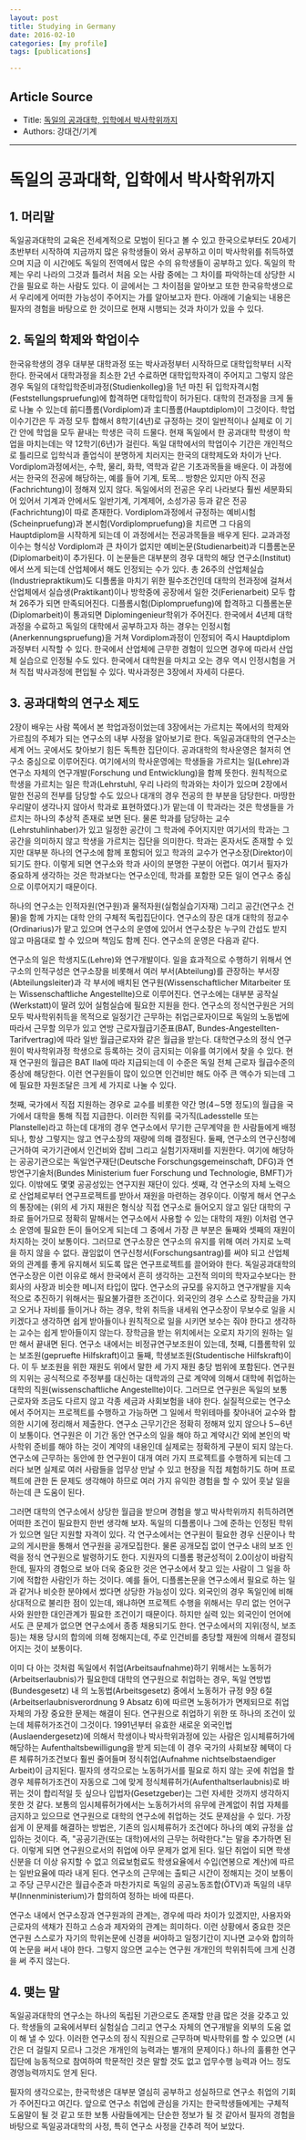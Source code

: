 ```yaml
---
layout: post
title: Studying in Germany
date: 2016-02-10
categories: [my profile]
tags: [publications]

---
```


## Article Source
* Title: [독일의 공과대학, 입학에서 박사학위까지](http://www.uni-stuttgart.de/korea/mal_3/inhalt16.html)
* Authors: 강대건/기계

---

# 독일의 공과대학, 입학에서 박사학위까지

## 1. 머리말

독일공과대학의 교육은 전세계적으로 모범이 된다고 볼 수 있고 한국으로부터도 20세기 초반부터 시작하여 지금까지 많은 유학생들이 와서 공부하고 이미 박사학위를 취득하였으며 지금 이 시간에도 독일의 전역에서 많은 수의 유학생들이 공부하고 있다. 독일의 학제는 우리 나라의 그것과 틀려서 처음 오는 사람 중에는 그 차이를 파악하는데 상당한 시간을 필요로 하는 사람도 있다. 이 글에서는 그 차이점을 알아보고 또한 한국유학생으로서 우리에게 어떠한 가능성이 주어지는 가를 알아보고자 한다. 아래에 기술되는 내용은 필자의 경험을 바탕으로 한 것이므로 현재 시행되는 것과 차이가 있을 수 있다.

## 2. 독일의 학제와 학업이수

한국유학생의 경우 대부분 대학과정 또는 박사과정부터 시작하므로 대학입학부터 시작한다. 한국에서 대학과정을 최소한 2년 수료하면 대학입학자격이 주어지고 그렇지 않은 경우 독일의 대학입학준비과정(Studienkolleg)을 1년 마친 뒤 입학자격시험(Feststellungspruefung)에 합격하면 대학입학이 허가된다. 대학의 전과정을 크게 둘로 나눌 수 있는데 前디플롬(Vordiplom)과 主디플롬(Hauptdiplom)이 그것이다. 학업 이수기간은 두 과정 모두 합해서 8학기(4년)로 규정하는 것이 일반적이나 실제로 이 기간 안에 학업을 모두 끝내는 학생은 극히 드물다. 현재 독일에서 한 공과대학 학생이 학업을 마치는데는 약 12학기(6년)가 걸린다. 독일 대학에서의 학업이수 기간은 개인적으로 틀리므로 입학식과 졸업식이 분명하게 치러지는 한국의 대학제도와 차이가 난다. Vordiplom과정에서는, 수학, 물리, 화학, 역학과 같은 기초과목들을 배운다. 이 과정에서는 한국의 전공에 해당하는, 예를 들어 기계, 토목... 방향은 있지만 아직 전공(Fachrichtung)이 정해져 있지 않다. 독일에서의 전공은 우리 나라보다 훨씬 세분화되어 있어서 기계과 안에서도 일반기계, 기계제어, 소성가공 등과 같은 전공(Fachrichtung)이 따로 존재한다. Vordiplom과정에서 규정하는 예비시험(Scheinpruefung)과 본시험(Vordiplompruefung)을 치르면 그 다음의 Hauptdiplom을 시작하게 되는데 이 과정에서는 전공과목들을 배우게 된다. 교과과정 이수는 형식상 Vordiplom과 큰 차이가 없지만 예비논문(Studienarbeit)과 디플롬논문(Diplomarbeit)이 추가된다. 이 논문들은 대부분의 경우 대학의 해당 연구소(Institut)에서 쓰게 되는데 산업체에서 해도 인정되는 수가 있다. 총 26주의 산업체실습(Industriepraktikum)도 디플롬을 마치기 위한 필수조건인데 대학의 전과정에 걸쳐서 산업체에서 실습생(Praktikant)이나 방학중에 공장에서 일한 것(Ferienarbeit) 모두 합쳐 26주가 되면 만족되어진다. 디플롬시험(Diplompruefung)에 합격하고 디플롬논문(Diplomarbeit)이 통과되면 Diplomingenieur학위가 주어진다. 한국에서 4년제 대학과정을 수료하고 독일의 대학에서 공부하고자 하는 경우는 인정시험(Anerkennungspruefung)을 거쳐 Vordiplom과정이 인정되어 즉시 Hauptdiplom과정부터 시작할 수 있다. 한국에서 산업체에 근무한 경험이 있으면 경우에 따라서 산업체 실습으로 인정될 수도 있다. 한국에서 대학원을 마치고 오는 경우 역시 인정시험을 거쳐 직접 박사과정에 편입될 수 있다. 박사과정은 3장에서 자세히 다룬다.

## 3. 공과대학의 연구소 제도

2장이 배우는 사람 쪽에서 본 학업과정이었는데 3장에서는 가르치는 쪽에서의 학제와 가르침의 주체가 되는 연구소의 내부 사정을 알아보기로 한다. 독일공과대학의 연구소는 세계 어느 곳에서도 찾아보기 힘든 독특한 집단이다. 공과대학의 학사운영은 철저히 연구소 중심으로 이루어진다. 여기에서의 학사운영에는 학생들을 가르치는 일(Lehre)과 연구소 자체의 연구개발(Forschung und Entwicklung)을 함께 뜻한다. 원칙적으로 학생을 가르치는 일은 학과(Lehrstuhl, 우리 나라의 학과와는 차이가 있으며 2장에서 말한 전공의 전부를 담당할 수도 있으나 대개의 경우 전공의 한 부분을 담당한다. 마땅한 우리말이 생각나지 않아서 학과로 표현하였다.)가 맡는데 이 학과라는 것은 학생들을 가르치는 하나의 추상적 존재로 보면 된다. 물론 학과를 담당하는 교수(Lehrstuhlinhaber)가 있고 일정한 공간이 그 학과에 주어지지만 여기서의 학과는 그 공간을 의미하지 않고 학생을 가르치는 집단을 의미한다. 학과는 혼자서도 존재할 수 있지만 대부분 하나의 연구소에 함께 포함되어 있고 학과의 교수가 연구소장(Direktor)이 되기도 한다. 이렇게 되면 연구소와 학과 사이의 분명한 구분이 어렵다. 여기서 필자가 중요하게 생각하는 것은 학과보다는 연구소인데, 학과를 포함한 모든 일이 연구소 중심으로 이루어지기 때문이다.

하나의 연구소는 인적자원(연구원)과 물적자원(실험실습기자재) 그리고 공간(연구소 건물)을 함께 가지는 대학 안의 구체적 독립집단이다. 연구소의 장은 대개 대학의 정교수(Ordinarius)가 맡고 있으며 연구소의 운영에 있어서 연구소장은 누구의 간섭도 받지 않고 마음대로 할 수 있으며 책임도 함께 진다. 연구소의 운영은 다음과 같다.

연구소의 일은 학생지도(Lehre)와 연구개발이다. 일을 효과적으로 수행하기 위해서 연구소의 인적구성은 연구소장을 비롯해서 여러 부서(Abteilung)를 관장하는 부서장(Abteilungsleiter)과 각 부서에 배치된 연구원(Wissenschaftlicher Mitarbeiter 또는 Wissenschaftliche Angestellte)으로 이루어진다. 연구소에는 대부분 공작실(Werkstatt)이 딸려 있어 실험실습에 필요한 지원을 한다. 연구소의 정식연구원은 거의 모두 박사학위취득을 목적으로 일정기간 근무하는 취업근로자이므로 독일의 노동법에 따라서 근무할 의무가 있고 연방 근로자월급기준표(BAT, Bundes-Angestellten-Tarifvertrag)에 따라 일반 월급근로자와 같은 월급을 받는다. 대학연구소의 정식 연구원이 박사학위과정 학생으로 등록하는 것이 금지되는 이유를 여기에서 찾을 수 있다. 현재 연구원의 월급은 BAT Ⅱa에 따라 지급되는데 이 수준은 독일 전체 근로자 월급수준의 중상에 해당한다. 이런 연구원들이 많이 있으면 인건비만 해도 아주 큰 액수가 되는데 그에 필요한 자원조달은 크게 세 가지로 나눌 수 있다.

첫째, 국가에서 직접 지원하는 경우로 교수를 비롯한 약간 명(4∼5명 정도)의 월급을 국가에서 대학을 통해 직접 지급한다. 이러한 직위를 국가직(Ladesstelle 또는 Planstelle)라고 하는데 대개의 경우 연구소에서 무기한 근무계약을 한 사람들에게 배정되나, 항상 그렇지는 않고 연구소장의 재량에 의해 결정된다. 둘째, 연구소의 연구신청에 근거하여 국가기관에서 인건비와 잡비 그리고 실험기자재비를 지원한다. 여기에 해당하는 공공기관으로는 독일연구재단(Deutsche Forschungsgemeinschaft, DFG)과 연방연구기술처(Bundes Ministerium fuer Forschung und Technologie, BMFT)가 있다. 이밖에도 몇몇 공공성있는 연구지원 재단이 있다. 셋째, 각 연구소의 자체 노력으로 산업체로부터 연구프로젝트를 받아서 재원을 마련하는 경우이다. 이렇게 해서 연구소의 통장에는 (위의 세 가지 재원은 형식상 직접 연구소로 들어오지 않고 일단 대학의 구좌로 들어가므로 정확히 말해서는 연구소에서 사용할 수 있는 대학의 재원) 이처럼 연구소 운영에 필요한 돈이 들어오게 되는데 그 중에서 가장 큰 부분은 둘째와 셋째의 재원이 차지하는 것이 보통이다. 그러므로 연구소장은 연구소의 유지를 위해 여러 가지로 노력을 하지 않을 수 없다. 끊임없이 연구신청서(Forschungsantrag)를 써야 되고 산업체와의 관계를 좋게 유지해서 되도록 많은 연구프로젝트를 끌어와야 한다. 독일공과대학의 연구소장은 이런 이유로 해서 한국에서 흔히 생각하는 고전적 의미의 학자교수보다는 한 회사의 사장과 비슷한 메니저 타입이 많다. 연구소의 규모를 유지하고 연구개발을 지속적으로 추진하기 위해서는 필요불가결한 조건이다. 외국인의 경우 스스로 장학금을 가지고 오거나 자비를 들이거나 하는 경우, 학위 취득을 내세워 연구소장이 무보수로 일을 시키겠다고 생각하면 쉽게 받아들이나 원칙적으로 일을 시키면 보수는 줘야 한다고 생각하는 교수는 쉽게 받아들이지 않는다. 장학금을 받는 위치에서는 오로지 자기의 원하는 일만 해서 끝내면 된다. 연구소 내에서는 비정규연구보조원이 있는데, 첫째, 디플롬학위 있는 보조원(gepruefte Hilfskraft)이고 둘째, 학생보조원(Studentische Hilfskraft)이다. 이 두 보조원을 위한 재원도 위에서 말한 세 가지 재원 충당 범위에 포함된다. 연구원의 지위는 공식적으로 주정부를 대신하는 대학과의 근로 계약에 의해서 대학에 취업하는 대학의 직원(wissenschaftliche Angestellte)이다. 그러므로 연구원은 독일의 보통 근로자와 조금도 다르지 않고 각종 세금과 사회보험을 내야 한다. 실질적으로는 연구소에서 주어지는 프로젝트를 수행하고 가능하면 그 일에서 학위테마를 찾아내어 교수와 합의한 시기에 정리해서 제출한다. 연구소 근무기간은 정확히 정해져 있지 않으나 5∼6년이 보통이다. 연구원은 이 기간 동안 연구소의 일을 해야 하고 계약시간 외에 본인의 박사학위 준비를 해야 하는 것이 계약의 내용인데 실제로는 정확하게 구분이 되지 않는다. 연구소에 근무하는 동안에 한 연구원이 대개 여러 가지 프로젝트를 수행하게 되는데 그러다 보면 실제로 여러 사람들을 업무상 만날 수 있고 현장을 직접 체험하기도 하며 프로젝트에 관한 돈 문제도 생각해야 하므로 여러 가지 유익한 경험을 할 수 있어 훗날 일을 하는데 큰 도움이 된다.

그러면 대학의 연구소에서 상당한 월급을 받으며 경험을 쌓고 박사학위까지 취득하려면 어떠한 조건이 필요한지 한번 생각해 보자. 독일의 디플롬이나 그에 준하는 인정된 학위가 있으면 일단 지원할 자격이 있다. 각 연구소에서는 연구원이 필요한 경우 신문이나 학교의 게시판을 통해서 연구원을 공개모집한다. 물론 공개모집 없이 연구소 내의 보조 인력을 정식 연구원으로 발령하기도 한다. 지원자의 디플롬 평균성적이 2.0이상이 바람직한데, 필자의 경험으로 보아 더욱 중요한 것은 연구소에서 찾고 있는 사람이 그 일을 하기에 적합한 사람인가 하는 것이다. 예를 들어, 디플롬논문을 연구소에서 필요로 하는 일과 같거나 비슷한 분야에서 썼다면 상당한 가능성이 있다. 외국인의 경우 독일인에 비해 상대적으로 불리한 점이 있는데, 왜냐하면 프로젝트 수행을 위해서는 무리 없는 언어구사와 원만한 대인관계가 필요한 조건이기 때문이다. 하지만 실력 있는 외국인이 언어에서도 큰 문제가 없으면 연구소에서 종종 채용되기도 한다. 연구소에서의 지위(정식, 보조 등)는 채용 당시의 합의에 의해 정해지는데, 주로 인건비를 충당할 재원에 의해서 결정되어지는 것이 보통이다.

이미 다 아는 것처럼 독일에서 취업(Arbeitsaufnahme)하기 위해서는 노동허가(Arbeitserlaubnis)가 필요한데 대학의 연구원으로 취업하는 경우, 독일 연방법(Bundesgesetz) 내 의 노동법(Arbeitsgesetz) 중에서 노동허가 규정 9장 6절(Arbeitserlaubnisverordnung 9 Absatz 6)에 따르면 노동허가가 면제되므로 취업 자체의 가장 중요한 문제는 해결이 된다. 연구원으로 취업하기 위한 또 하나의 조건이 있는데 체류허가조건이 그것이다. 1991년부터 유효한 새로운 외국인법(Auslaendergesetz)에 의해서 학생이나 박사학위과정에 있는 사람은 임시체류허가에 해당하는 Aufenthaltsbewilligung을 받게 되는데 이 경우 국가의 사회보장 혜택이 다른 체류허가조건보다 훨씬 줄어들며 정식취업(Aufnahme nichtselbstaendiger Arbeit)이 금지된다. 필자의 생각으로는 노동허가서를 필요로 하지 않는 곳에 취업을 할 경우 체류허가조건이 자동으로 그에 맞게 정식체류허가(Aufenthaltserlaubnis)로 바뀌는 것이 합리적일 듯 싶으나 입법자(Gesetzgeber)는 그런 자세한 것까지 생각하지 못한 것 같다. 보통의 임시체류허가에서는 노동허가서의 유무에 관계없이 취업 자체를 금지하고 있으므로 연구원으로 대학의 연구소에 취업하는 것도 문제삼을 수 있다. 가장 쉽게 이 문제를 해결하는 방법은, 기존의 임시체류허가 조건에다 하나의 예외 규정을 삽입하는 것이다. 즉, "공공기관(또는 대학)에서의 근무는 허락한다."는 말을 추가하면 된다. 이렇게 되면 연구원으로서의 취업에 아무 문제가 없게 된다. 일단 취업이 되면 학생신분을 더 이상 유지할 수 없고 의료보험료도 학생요율에서 수입(연봉으로 계산)에 따르는 일반요율에 따라 내게 된다. 연구소의 근무에는 출퇴근 시간이 정해지는 것이 보통이고 주당 근무시간은 월급수준과 마찬가지로 독일의 공공노동조합(ÖTV)과 독일의 내무부(Innenministerium)가 합의하여 정하는 바에 따른다.

연구소 내에서 연구소장과 연구원과의 관계는, 경우에 따라 차이가 있겠지만, 사용자와 근로자의 색채가 진하고 스승과 제자와의 관계는 희미하다. 이런 상황에서 중요한 것은 연구원 스스로가 자기의 학위논문에 신경을 써야하고 일정기간이 지나면 교수와 합의하여 논문을 써서 내야 한다. 그렇지 않으면 교수는 연구원 개개인의 학위취득에 크게 신경을 써 주지 않는다.

## 4. 맺는 말

독일공과대학의 연구소는 하나의 독립된 기관으로도 존재할 만큼 많은 것을 갖추고 있다. 학생들의 교육에서부터 실험실습 그리고 연구소 자체의 연구개발을 외부의 도움 없이 해 낼 수 있다. 이러한 연구소의 정식 직원으로 근무하며 박사학위를 할 수 있으면 (시간은 더 걸릴지 모르나 그것은 개개인의 능력과는 별개의 문제이다.) 하나의 훌륭한 연구집단에 능동적으로 참여하여 학문적인 것은 말할 것도 없고 업무수행 능력과 어느 정도 경영능력까지도 얻게 된다.

필자의 생각으로는, 한국학생은 대부분 열심히 공부하고 성실하므로 연구소 취업의 기회가 주어진다고 여긴다. 앞으로 연구소 취업에 관심을 가지는 한국학생들에게는 구체적 도움말이 될 것 같고 또한 보통 사람들에게는 단순한 정보가 될 것 같아서 필자의 경험을 바탕으로 독일공과대학의 사정, 특히 연구소 사정을 간추려 적어 보았다. 